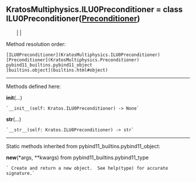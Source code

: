   
**KratosMultiphysics.ILU0Preconditioner** = class
ILU0Preconditioner([Preconditioner](KratosMultiphysics.Preconditioner))  
---  
`    `|   |

Method resolution order:

    [ILU0Preconditioner](KratosMultiphysics.ILU0Preconditioner)
    [Preconditioner](KratosMultiphysics.Preconditioner)
    pybind11_builtins.pybind11_object
    [builtins.object](builtins.html#object)

* * *

Methods defined here:  

**__init__**(...)

    `__init__(self: Kratos.ILU0Preconditioner) -> None`

**__str__**(...)

    `__str__(self: Kratos.ILU0Preconditioner) -> str`

* * *

Static methods inherited from pybind11_builtins.pybind11_object:  

**__new__**(*args, **kwargs) from pybind11_builtins.pybind11_type

    ` Create and return a new object.  See help(type) for accurate signature.`

